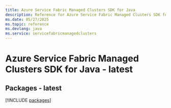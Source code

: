 ```yaml
---
title: Azure Service Fabric Managed Clusters SDK for Java
description: Reference for Azure Service Fabric Managed Clusters SDK for Java
ms.date: 05/27/2025
ms.topic: reference
ms.devlang: java
ms.service: servicefabricmanagedclusters
---
```

# Azure Service Fabric Managed Clusters SDK for Java - latest
## Packages - latest
[!INCLUDE [packages](service-fabric-managed-clusters-index.md)]